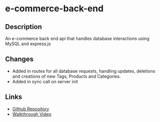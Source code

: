 # e-commerce-back-end

## Description
An e-commerce back end api that handles database interactions using MySQL and express.js

## Changes
- Added in routes for all database requests, handling updates, deletions and creations of new Tags, Products and Categories.
- Added in sync call on server init

## Links
- [Github Repository](https://github.com/Atlas238/e-commerce-backend)
- [Walkthrough Video](https://drive.google.com/file/d/1TtNA2ePqdTjbJ8f6Ukegt_ESrR8gmiae/view)